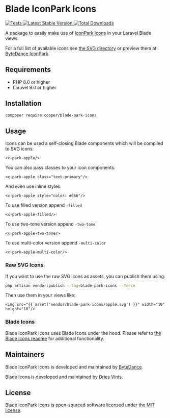 # Blade IconPark Icons

<a href="https://github.com/myxiaoao/blade-park-icons/actions?query=workflow%3ATests">
    <img src="https://github.com/myxiaoao/blade-park-icons/workflows/Tests/badge.svg" alt="Tests">
</a>
<a href="https://packagist.org/packages/cooper/blade-park-icons">
    <img src="https://poser.pugx.org/cooper/blade-park-icons/v/stable.svg" alt="Latest Stable Version">
</a>
<a href="https://packagist.org/packages/cooper/blade-park-icons">
    <img src="https://poser.pugx.org/cooper/blade-park-icons/d/total.svg" alt="Total Downloads">
</a>

A package to easily make use of [IconPark Icons](https://github.com/bytedance/IconPark) in your Laravel Blade views.

For a full list of available icons see [the SVG directory](resources/svg) or preview them at [ByteDance IconPark](https://iconpark.oceanengine.com/official).

## Requirements

- PHP 8.0 or higher
- Laravel 9.0 or higher

## Installation

```bash
composer require cooper/blade-park-icons
```

## Usage

Icons can be used a self-closing Blade components which will be compiled to SVG icons:

```blade
<x-park-apple/>
```

You can also pass classes to your icon components:

```blade
<x-park-apple class="text-primary"/>
```

And even use inline styles:

```blade
<x-park-apple style="color: #666"/>
```

To use filled version append `-filled`
```blade
<x-park-apple-filled/>
```

To use two-tone version append `-two-tone`
```blade
<x-park-apple-two-tone/>
```

To use multi-color version append `-multi-color`
```blade
<x-park-apple-multi-color/>
```

### Raw SVG Icons

If you want to use the raw SVG icons as assets, you can publish them using:

```bash
php artisan vendor:publish --tag=blade-park-icons --force
```

Then use them in your views like:

```blade
<img src="{{ asset('vendor/blade-park-icons/apple.svg') }}" width="10" height="10"/>
```

### Blade Icons

Blade IconPark Icons uses Blade Icons under the hood. Please refer to [the Blade Icons readme](https://github.com/blade-ui-kit/blade-icons) for additional functionality.

## Maintainers

Blade IconPark Icons is developed and maintained by [ByteDance](https://iconpark.bytedance.com/).

Blade Icons is developed and maintained by [Dries Vints](https://driesvints.com/).

## License

Blade IconPark Icons is open-sourced software licensed under [the MIT license](LICENSE.md).
